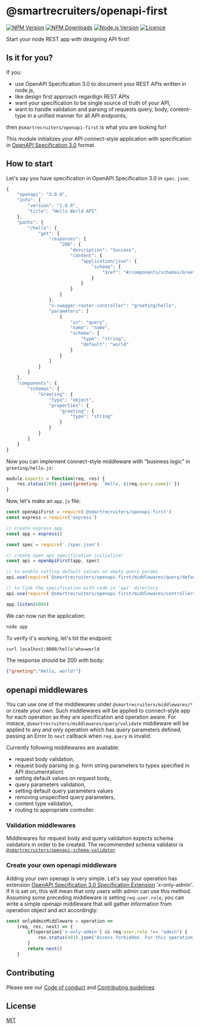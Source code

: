 # @smartrecruiters/openapi-first

[![NPM Version][npm-image]][npm-url]
[![NPM Downloads][downloads-image]][downloads-url]
[![Node.js Version][node-version-image]][node-version-url]
[![Licence][license-image]][license-url]

Start your node REST app with designing API first!

## Is it for you?

If you:
- use OpenAPI Specification 3.0 to document your REST APIs written in node.js,
- like design first approach regardign REST APIs
- want your specification to be single source of truth of your API,
- want to handle validation and parsing of requests query, body, content-type in a unified manner for all API endpoints,

then `@smartrecruiters/openapi-first` is what you are looking for!

This module initializes your API connect-style application with specification in
[OpenAPI Specification 3.0](https://openapis.org/specification) format.

## How to start

Let's say you have specification in OpenAPI Specification 3.0 in `spec.json`:

```javascript
{
    "openapi": "3.0.0",
    "info": {
        "version": "1.0.0",
        "title": "Hello World API"
    },
    "paths": {
        "/hello": {
            "get": {
                "responses": {
                    "200": {
                        "description": "Success",
                        "content": {
                            "application/json": {
                                "schema": {
                                    "$ref": "#/components/schemas/Greeting"
                                }
                            }
                        }
                    }
                },
                "x-swagger-router-controller": "greeting/hello",
                "parameters": [
                    {
                        "in": "query",
                        "name": "name",
                        "schema": {
                            "type": "string",
                            "default": "world"
                        }
                    }
                ]
            }
        }
    },
    "components": {
        "schemas": {
            "Greeting": {
                "type": "object",
                "properties": {
                    "greeting": {
                        "type": "string"
                    }
                }
            }
        }
    }
}
```

Now you can implement connect-style middleware with "business logic" in `greeting/hello.js`:

```javascript
module.exports = function(req, res) {
    res.status(200).json({greeting: `Hello, ${req.query.name}!`})
}
```

Now, let's make an `app.js` file:
```javascript
const openApiFirst = require('@smartrecruiters/openapi-first')
const express = require('express')

// create express app
const app = express()

const spec = require('./spec.json')

// create open api specification initializer
const api = openApiFirst(app, spec)

// to enable setting default values on empty query params
api.use(require('@smartrecruiters/openapi-first/middlewares/query/defaults')())

// to link the specification with code in 'api' directory
api.use(require('@smartrecruiters/openapi-first/middlewares/controllers/by-property')({dir: __dirname}))

app.listen(8080)

```

We can now run the application:
```bash
node app
```
To verify it's working, let's hit the endpoint:
```bash
curl localhost:8080/hello?who=world
```
The response should be 200 with body:
```json
{"greeting":"Hello, world!"}
```

## openapi middlewares

You can use one of the middlewares under `@smartrecruiters/middlewares/*` or create your own. Such middlewares will be 
applied to connect-style app for each operation as they are specification and operation aware. For instace, 
`@smartrecruiters/middlewares/query/validate` middleware will be applied to any and only operation which has query 
parameters defined, passing an Error to `next` callback when `req.query` is invalid. 

Currently following middlewares are available:
- request body validation,
- request body parsing (e.g. form string parameters to types specified in API documentation)
- setting default values on request body,
- query parameters validation,
- setting default query parameters values
- removing unspecified query parameters,
- content type validation,
- routing to appropriate controller.

### Validation middlewares

Middlewares for request body and query validation expects schema validators in order to be created.
The recommended schema validator is [`@smartrecruiters/openapi-schema-validator`](https://www.npmjs.com/package/@smartrecruiters/openapi-schemas-validator)

### Create your own openapi middleware

Adding your own openapi is very simple. Let's say your operation has extension
[OpenAPI Specification 3.0 Specification Extension](https://github.com/OAI/OpenAPI-Specification/blob/master/versions/3.0.1.md#specificationExtensions) 'x-only-admin'. 
If it is set on, this will mean that only users with admin can use this method.
Assuming some preceding middleware is setting `req.user.role`, you can write a simple openapi middleware
that will gather information from operation object and act accordingly:
```javascript
const onlyAdminMiddleware = operation =>
    (req, res, next) => {
        if(operation['x-only-admin'] && req.user.role !== "admin") {
            res.status(403).json("Access forbidden. For this operation, you need to have admin role")
        }
        return next()
    }
```

## Contributing

Please see our [Code of conduct](docs/CODE_OF_CONDUCT.md) and [Contributing guidelines](docs/CONTRIBUTING.md)

## License

[MIT](LICENSE)

[npm-image]: https://img.shields.io/npm/v/@smartrecruiters/openapi-first.svg
[npm-url]: https://www.npmjs.com/package/@smartrecruiters/openapi-first
[downloads-image]: https://img.shields.io/npm/dm/@smartrecruiters/openapi-first.svg
[downloads-url]: https://www.npmjs.com/package/@smartrecruiters/openapi-first
[node-version-image]: https://img.shields.io/node/v/@smartrecruiters/openapi-first.svg
[node-version-url]: https://nodejs.org/en/download/
[license-url]: https://github.com/smartrecruiters/openapi-first/blob/master/LICENSE
[license-image]: https://img.shields.io/npm/l/@smartrecruiters/openapi-first.svg
